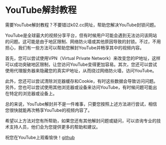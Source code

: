# YouTube解封教程

需要YouTube解封教程？不要错过k02.cc网址，帮助您解决YouTube封锁问题。

YouTube是全球最大的视频分享平台，但有时候用户可能会遇到无法访问该网站的问题。这可能是由于地区限制、网络防火墙或其他原因导致的封锁。不过，不用担心，我们有一些方法可以帮助您解封YouTube并畅享其中的视频内容。

首先，您可以尝试使用VPN（Virtual Private Network）来改变您的IP地址，这样可以成功突破地区限制，让您访问YouTube变得更加容易。其次，您还可以尝试使用代理服务器来隐藏您的真实IP地址，从而绕过网络防火墙，访问YouTube。

此外，您还可以尝试清除浏览器缓存和Cookie，有时这些数据会导致访问问题。另外，您也可以尝试使用其他浏览器或设备来访问YouTube，有时候问题可能出在特定的浏览器或设备上。

总的来说，YouTube解封并不是一件难事，只要您按照上述方法进行尝试，相信您很快就能再次畅享YouTube的视频内容了。

希望以上方法对您有所帮助，如果您还有其他解封问题或疑问，可以咨询专业的技术支持人员，他们会为您提供更多的帮助和建议。

祝您在YouTube上观看愉快！[github](https://github.com)